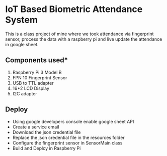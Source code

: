 # IoT Based Biometric Attendance System
This is a class project of mine where we took attendance via fingerprint sensor, process the data with a raspberry pi and live update the attendance in google sheet.

## Components used*
1. Raspberry Pi 3 Model B
2. FPN 10 Fingerprint Sensor
3. USB to TTL adapter
4. 16*2 LCD Display
5. I2C adapter

## Deploy
* Using google developers console enable google sheet API
* Create a service email
* Download the json credential file
* Replace the json credential file in the resources folder
* Configure the fingerprint sensor in SensorMain class
* Build and Deploy in Raspberry Pi